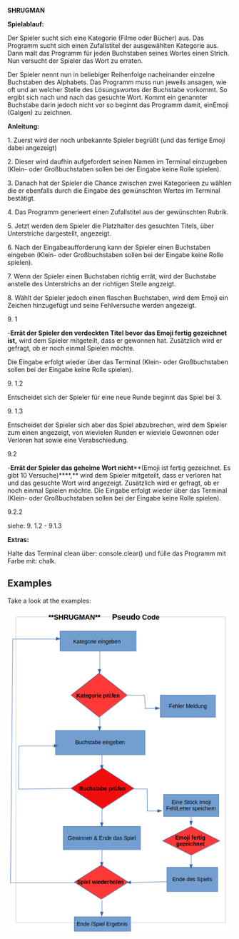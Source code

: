 **SHRUGMAN**

**Spielablauf:**

Der Spieler sucht sich eine Kategorie (Filme oder Bücher) aus. Das Programm sucht sich einen Zufallstitel der ausgewählten Kategorie aus. Dann malt das Programm für jeden Buchstaben seines Wortes einen Strich. Nun versucht der Spieler das Wort zu erraten.

Der Spieler nennt nun in beliebiger Reihenfolge nacheinander einzelne Buchstaben des Alphabets. Das Programm muss nun jeweils ansagen, wie oft und an welcher Stelle des Lösungswortes der Buchstabe vorkommt. So ergibt sich nach und nach das gesuchte Wort. Kommt ein genannter Buchstabe darin jedoch nicht vor so beginnt das Programm damit, einEmoji (Galgen) zu zeichnen.

**Anleitung:**

1\. Zuerst wird der noch unbekannte Spieler begrüßt (und das fertige Emoji dabei angezeigt)

2\. Dieser wird daufhin aufgefordert seinen Namen im Terminal einzugeben (Klein- oder Großbuchstaben sollen bei der Eingabe keine Rolle spielen).

3\. Danach hat der Spieler die Chance zwischen zwei Kategorieen zu wählen die er ebenfalls durch die Eingabe des gewünschten Wertes im Terminal bestätigt.

4\. Das Programm generieert einen Zufallstitel aus der gewünschten Rubrik.

5\. Jetzt werden dem Spieler die Platzhalter des gesuchten Titels, über Unterstriche dargestellt, angezeigt.

6\. Nach der Eingabeaufforderung kann der Spieler einen Buchstaben eingeben (Klein- oder Großbuchstaben sollen bei der Eingabe keine Rolle spielen).

7\. Wenn der Spieler einen Buchstaben richtig errät, wird der Buchstabe anstelle des Unterstrichs an der richtigen Stelle angzeigt.

8\. Wählt der Spieler jedoch einen flaschen Buchstaben, wird dem Emoji ein Zeichen hinzugefügt und seine Fehlversuche werden angezeigt.

9\. 1

-**Errät der Spieler den verdeckten Titel bevor das Emoji fertig gezeichnet ist,** wird dem Spieler mitgeteilt, dass er gewonnen hat. Zusätzlich wird er gefragt, ob er noch einmal Spielen möchte.

Die Eingabe erfolgt wieder über das Terminal (Klein- oder Großbuchstaben sollen bei der Eingabe keine Rolle spielen).

9\. 1.2

Entscheidet sich der Spieler für eine neue Runde beginnt das Spiel bei 3.

9\. 1.3

Entscheidet der Spieler sich aber das Spiel abzubrechen, wird dem Spieler zum einen angezeigt, von wievielen Runden er wieviele Gewonnen oder Verloren hat sowie eine Verabschiedung.

9.2

-**Errät der Spieler das geheime Wort nicht****(Emoji ist fertig gezeichnet. Es gibt 10 Versuche)****,** wird dem Spieler mitgeteilt, dass er verloren hat und das gesuchte Wort wird angezeigt. Zusätzlich wird er gefragt, ob er noch einmal Spielen möchte. Die Eingabe erfolgt wieder über das Terminal (Klein- oder Großbuchstaben sollen bei der Eingabe keine Rolle spielen).

9.2.2

siehe: 9\. 1.2 - 9.1.3

**Extras:**

Halte das Terminal clean über: console.clear() und fülle das Programm mit Farbe mit: chalk.

## Examples

Take a look at the examples:


![Pseudo Code](img/pseudocode.png)




